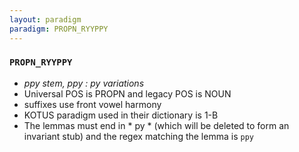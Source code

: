 ```yaml
---
layout: paradigm
paradigm: PROPN_RYYPPY
---
```

### ` PROPN_RYYPPY `

* _ppy stem, ppy : py variations_
* Universal POS is PROPN and legacy POS is NOUN
* suffixes use front vowel harmony
* KOTUS paradigm used in their dictionary is 1-B
* The lemmas must end in * py * (which will be deleted to form an invariant stub) and the regex matching the lemma is ` ppy `
